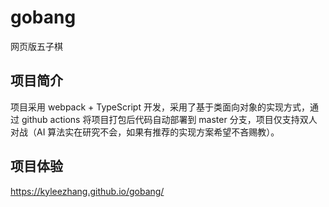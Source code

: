 # gobang

网页版五子棋

## 项目简介

项目采用 webpack + TypeScript 开发，采用了基于类面向对象的实现方式，通过 github actions 将项目打包后代码自动部署到 master 分支，项目仅支持双人对战（AI 算法实在研究不会，如果有推荐的实现方案希望不吝赐教）。

## 项目体验

https://kyleezhang.github.io/gobang/